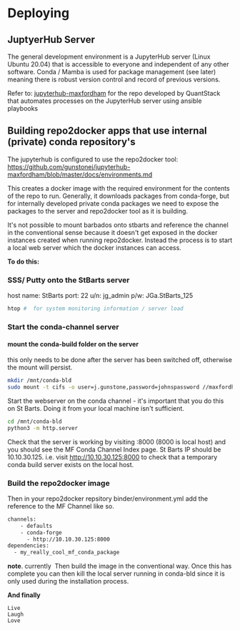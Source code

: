 # Deploying

## JuptyerHub Server

The general development environment is a JupyterHub server (Linux Ubuntu 20.04) that is accessible to everyone and independent of any other software. Conda / Mamba is used for package management (see later) meaning there is robust version control and record of previous versions.

Refer to:
[jupyterhub-maxfordham](https://github.com/gunstonej/jupyterhub-maxfordham)
for the repo developed by QuantStack that automates processes on the JupyterHub server using ansible playbooks

## Building repo2docker apps that use internal (private) conda repository's

The jupyterhub is configured to use the repo2docker tool:
https://github.com/gunstonej/jupyterhub-maxfordham/blob/master/docs/environments.md

This creates a docker image with the required environment for the contents of the repo to run.
Generally, it downloads packages from conda-forge, but for internally developed private conda
packages we need to expose the packages to the server and repo2docker tool as it is building.

It's not possible to mount barbados onto stbarts and reference the channel in the conventional sense because it doesn't get exposed in the docker instances created when running repo2docker. Instead the process is to start a local web server which the docker instances can access.

**To do this:**

### SSS/ Putty onto the StBarts server

host name:  StBarts
port: 22
u/n:  jg_admin
p/w:  JGa.StBarts_125

```bash
htop #  for system monitoring information / server load
```

### Start the conda-channel server

#### mount the conda-build folder on the server

this only needs to be done after the server has been switched off, otherwise the mount will persist.

```bash
mkdir /mnt/conda-bld
sudo mount -t cifs -o user=j.gunstone,password=johnspassword //maxfordham.com/apps/conda/conda-bld /mnt/conda-bld
```

Start the webserver on the conda channel - it's important that you do this on St Barts. Doing it from your local machine isn't sufficient.

```bash
cd /mnt/conda-bld
python3 -m http.server
```

Check that the server is working by visiting <St Barts IP>:8000 (8000 is local host) and you should see the MF Conda Channel Index page. 
St Barts IP should be 10.10.30.125.
i.e. visit http://10.10.30.125:8000 to check that a temporary conda build server exists on the local host.

### Build the repo2docker image

Then in your repo2docker repsitory binder/environment.yml add the reference to the MF Channel like so. 

```bash
channels:
    - defaults
    - conda-forge
	  - http://10.10.30.125:8000
dependencies:
  - my_really_cool_mf_conda_package
```

__note__. currently
​
Then build the image in the conventional way. Once this has complete you can then kill the local server running in conda-bld since it is only used during the installation process. 

**And finally**

```
Live
Laugh
Love
```
